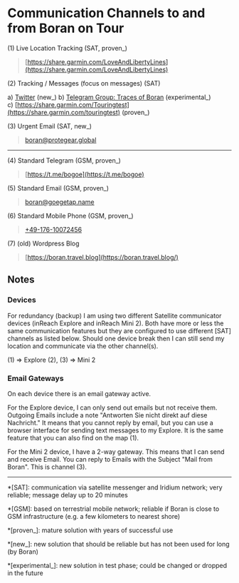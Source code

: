 # Communication Channels to and from Boran on Tour

(1) Live Location Tracking (SAT, proven_)

> [https://share.garmin.com/LoveAndLibertyLines](https://share.garmin.com/LoveAndLibertyLines)

(2) Tracking / Messages (focus on messages) (SAT) 

a) [Twitter](https://twitter.com/boran_go) (new_)
b) [Telegram Group: Traces of Boran](https://t.me/+GbkcT_6AZj8yMzUy) (experimental_)  
c) [https://share.garmin.com/Touringtest](https://share.garmin.com/touringtest) (proven_)  

(3) Urgent Email (SAT, new_)

> [boran@protegear.global](mailto:boran@protegear.global)

- - -

(4) Standard Telegram (GSM, proven_)

> [https://t.me/bogoe](https://t.me/bogoe)

(5) Standard Email (GSM, proven_)

> [boran@goegetap.name](mailto:boran@goegetap.name)

(6) Standard Mobile Phone (GSM, proven_)

> [+49-176-10072456](tel:+49-176-10072456)

(7) (old) Wordpress Blog

> [https://boran.travel.blog](https://boran.travel.blog/)

## Notes

### Devices

For redundancy (backup) I am using two different Satellite communicator devices (inReach Explore and inReach Mini 2). Both have more or less the same communication features but they are configured to use different [SAT] channels as listed below. Should one device break then I can still send my location and communicate via the other channel(s).

(1) => Explore 
(2), (3) => Mini 2

### Email Gateways

On each device there is an email gateway active.

For the Explore device, I can only send out emails but not receive them. Outgoing Emails include a note "Antworten Sie nicht direkt auf diese Nachricht." It means that you cannot reply by email, but you can use a browser interface for sending text messages to my Explore. It is the same feature that you can also find on the map (1).

For the Mini 2 device, I have a 2-way gateway. This means that I can send and receive Email. You can reply to Emails with the Subject "Mail from Boran". This is channel (3).

- - -

*[SAT]: communication via satellite messenger and Iridium network; very reliable; message delay up to 20 minutes

*[GSM]: based on terrestrial mobile network; reliable if Boran is close to GSM infrastructure (e.g. a few kilometers to nearest shore)

*[proven_]: mature solution with years of successful use

*[new_]: new solution that should be reliable but has not been used for long (by Boran)

*[experimental_]: new solution in test phase; could be changed or dropped in the future
